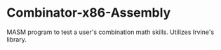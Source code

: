 # Combinator-x86-Assembly
MASM program to test a user's combination math skills. Utilizes Irvine's library.
